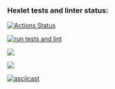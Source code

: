### Hexlet tests and linter status:
[![Actions Status](https://github.com/popov76/frontend-project-lvl2/workflows/hexlet-check/badge.svg)](https://github.com/popov76/frontend-project-lvl2/actions)

[![run tests and lint](https://github.com/popov76/frontend-project-lvl2/actions/workflows/gendif.yml/badge.svg)](https://github.com/popov76/frontend-project-lvl2/actions/workflows/gendif.yml)

<a href="https://codeclimate.com/github/popov76/frontend-project-lvl2/maintainability"><img src="https://api.codeclimate.com/v1/badges/c389a52a84f5c4b9427f/maintainability" /></a>

<a href="https://codeclimate.com/github/popov76/frontend-project-lvl2/test_coverage"><img src="https://api.codeclimate.com/v1/badges/c389a52a84f5c4b9427f/test_coverage" /></a>

[![asciicast](https://asciinema.org/a/kbPTeZSPyZzukjIaL0SyT64Iy.svg)](https://asciinema.org/a/kbPTeZSPyZzukjIaL0SyT64Iy)

